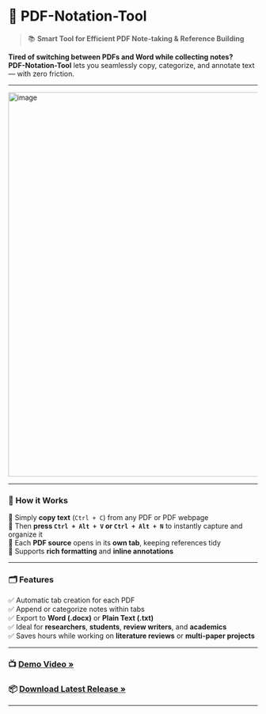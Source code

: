 # 📝 PDF-Notation-Tool

> 📚 **Smart Tool for Efficient PDF Note-taking & Reference Building**

**Tired of switching between PDFs and Word while collecting notes?**  
**PDF-Notation-Tool** lets you seamlessly copy, categorize, and annotate text — with zero friction.

---

<img width="996" height="777" alt="image" src="https://github.com/user-attachments/assets/4447567a-ac8c-4f84-b312-94eb00befbfa" />


---


### 🚀 How it Works

🔹 Simply **copy text** (`Ctrl + C`) from any PDF or PDF webpage  
🔹 Then **press `Ctrl + Alt + V` or `Ctrl + Alt + N`** to instantly capture and organize it  
🔹 Each **PDF source** opens in its **own tab**, keeping references tidy  
🔹 Supports **rich formatting** and **inline annotations**

---

### 🗂️ Features

✅ Automatic tab creation for each PDF  
✅ Append or categorize notes within tabs  
✅ Export to **Word (.docx)** or **Plain Text (.txt)**  
✅ Ideal for **researchers**, **students**, **review writers**, and **academics**  
✅ Saves hours while working on **literature reviews** or **multi-paper projects**

---

### 📺 [Demo Video »](https://youtu.be/oTf2q3iVTQA)  
### 📦 [Download Latest Release »](https://github.com/Sripathi69/PDF-Notation-Tool/releases/download/v1.0.0/PDFA.exe)

---

